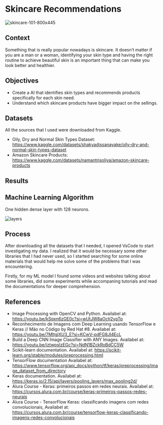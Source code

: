 # Skincare Recommendations

![skincare-101-800x445](https://github.com/user-attachments/assets/4f39145b-9ec8-42d1-a90e-4faec3c09a3c)

## Context
Something that is really popular nowadays is skincare. It doesn’t matter if you are a man or a woman, identifying your 
skin type and having the right routine to achieve beautiful skin is an important thing that can make you look better 
and healthier.

## Objectives
- Create a AI that identifies skin types and recommends products specifically for each skin need.
- Understand which skincare products have bigger impact on the sellings.

## Datasets
All the sources that I used were downloaded from Kaggle.
 - Oily, Dry and Normal Skin Types Dataset: https://www.kaggle.com/datasets/shakyadissanayake/oily-dry-and-normal-skin-types-dataset
 - Amazon Skincare Products: https://www.kaggle.com/datasets/namantrisoliya/amazon-skincare-products

## Results


## Machine Learning Algorithm
One hidden dense layer with 128 neurons.

![layers](https://github.com/user-attachments/assets/1f33732c-b737-430d-8479-9925ab633469)

## Process
After downloading all the datasets that I needed, I opened VsCode to start investigating my data. I realized that it would
be necessary some other libraries  that I  had never used, so I started searching for some online materials that would help 
me solve some of the problems that I was encountering.

Firstly, for my ML model I found some videos and websites talking about some libraries, did some experiments while accompaning 
tutorials and read the documentations for deeper comprehension.


## References

- Image Processing with OpenCV and Python. Availabel at: https://youtu.be/kSqxn6zGE0c?si=wUtJW8aOctj2ypTp
- Reconhecimento de Imagens com Deep Learning usando TensorFlow e Keras // Mão no Código by Red Hat #8. Availabel at: https://youtu.be/7MItgjXU3_E?si=KCwV-pdFG8JI4EcL
- Build a Deep CNN Image Classifier with ANY Images. Availabel at:  https://youtu.be/jztwpsIzEGc?si=NdN1BZckRoBdCC5W
- Scikit-learn documentation. Availabel at: https://scikit-learn.org/stable/modules/preprocessing.html
- TensorFlow documentation Availabel at: https://www.tensorflow.org/api_docs/python/tf/keras/preprocessing/image_dataset_from_directory
- Keras documentation. Availabel at: https://keras.io/2.15/api/layers/pooling_layers/max_pooling2d/
- Alura Course - Keras: primeiros passos em redes neurais. Availabel at: https://cursos.alura.com.br/course/keras-primeiros-passos-redes-neurais
- Alura Course - TensorFlow Keras: classificando imagens com redes convolucionais, Availabel at: https://cursos.alura.com.br/course/tensorflow-keras-classificando-imagens-redes-convolucionais
